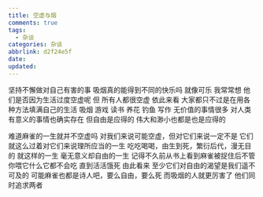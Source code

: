 ```yaml
---
title: 空虚与烟
comments: true
tags:
  - 杂谈
categories: 杂谈
abbrlink: d2f24e5f
date:
updated:
---
```

坚持不懈做对自己有害的事
吸烟真的能得到不同的快乐吗<!--more-->
就像可乐
我常常想
他们是否因为生活过度空虚呢
但
所有人都很空虚
依此来看
大家都只不过是在用各种方法填满自己的生活
吸烟
游戏
读书
养花
钓鱼
写作
无价值的事情很多
对人类有意义的事情也确实存在
但自由是应得的
伟大和渺小也都是也是应得的

难道麻雀的一生就并不空虚吗
对我们来说可能空虚，但对它们来说一定不是
它们就这么过着对它们来说理所应当的一生
吃吃喝喝，由生到死，繁衍后代，漫无目的
就这样的一生
毫无意义却自由的一生
记得不久前从书上看到麻雀被捉住后不管你喂它什么它都不会吃
直到活活饿死
由此看来
至少它们对自由的渴望是我们遥不可及的
可能麻雀也都是诗人吧，要么自由，要么死
而吸烟的人就更厉害了
他们同时追求两者